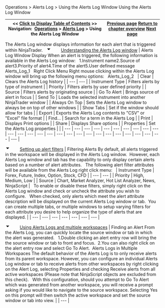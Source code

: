 ﻿
Operations > Alerts Log > Using the Alerts Log Window
Using the Alerts Log Window

| << [Click to Display Table of Contents](using_the_alerts_log_window.md) >> **Navigation:**     [Operations](operations-1.md) > [Alerts Log](alerts_log-1.md) > Using the Alerts Log Window | [Previous page](alerts_log-1.md) [Return to chapter overview](alerts_log-1.md) [Next page](alerts_log_properties-1.md) |
| --- | --- |
The Alerts Log window displays information for each alert that is triggered within NinjaTrader. 
 
![tog_minus](tog_minus-1.gif)        [Understanding the Alerts Log window](javascript:HMToggle('toggle','UnderstandingTheAlertsLogWindow','UnderstandingTheAlertsLogWindow_ICON'))
| Alerts Log Window Display When an alert is triggered, the following information is available in the Alerts Log window:   1.Instrument name2.Source of alert3.Priority of alert4.Time of the alert5.User defined message  Alerts_Log_1   Right Click Menu Right mouse clicking within the Alerts Log window will bring up the following menu options:   Alerts_Log_2     | Clear | Clears the Alerts Log history | | --- | --- | | Instrument Type | Filters alerts by type of instrument | | Priority | Filters alerts by user defined priority | | Source | Filters alerts by originating source | | Go To Alert | Brings source of alert in focus | | Send To | Loads the selected instrument into another NinjaTrader window | | Always On Top | Sets the Alerts Log window to always be on top of other windows | | Show Tabs | Set if the window should allow for tabs | | Export | Exports the Alerts Log contents to "CSV" or "Excel" file format | | Find... | Search for a term in the Alerts Log | | Print | Displays Print options | | Share | Displays Share options | | Properties | Set the Alerts Log properties | |
| --- | --- | --- | --- | --- | --- | --- | --- | --- | --- | --- | --- | --- | --- | --- | --- | --- | --- | --- | --- | --- | --- | --- | --- | --- | --- | --- |

![tog_minus](tog_minus-1.gif)        [Setting up alert filters](javascript:HMToggle('toggle','SettingUpAlertFilters','SettingUpAlertFilters_ICON'))
| Filtering Alerts By default, all alerts triggered in the workspace will be displayed in the Alerts Log window.  However, each Alerts Log window and tab has the capability to only display certain alerts based on a number of alert attributes.   The following alert filter attributes will be available from the Alerts Log right click menu:     | Instrument Type | Forex, Future, Index, Option, Stock, CFD | | --- | --- | | Priority | High, Medium, Low | | Source | Chart, Market Analyzer, Hot List Analyzer, News, NinjaScript |      To enable or disable these filters, simply right click on the Alerts Log window and check or uncheck the attribute you wish to configure.   When checked, only alerts which meet the alert attribute description will be displayed on the current Alerts Log window or tab.  You can create multiple tabs, or multiple windows to setup varying filters for each attribute you desire to help organize the type of alerts that are displayed. |
| --- | --- | --- | --- | --- | --- | --- |

![tog_minus](tog_minus-1.gif)        [Using Alerts Logs and multiple workspaces](javascript:HMToggle('toggle','UsingAlertsLogsAndMultipleWorkspaces','UsingAlertsLogsAndMultipleWorkspaces_ICON'))
| Finding an Alert From the Alerts Log, you can quickly locate the source window or tab in which the alert was generated.   1.Double clicking an alert entry row will bring the the source window or tab to front and focus.  2.You can also right click on the alert entry row and select Go To Alert.  Alerts Logs in Multiple Workspaces The default behavior of the Alerts Log is to only receive alerts from its parent workspace. However, you can configure an individual Alerts Log window or tab to receive alerts from other workspaces by right clicking on the Alert Log, selecting Properties and checking Receive alerts from all active workspaces (Please note that NinjaScript objects are excluded from this check).   With this configuration, should you attempt to Go To Alert which was generated from another workspace, you will receive a prompt asking if you would like to navigate to the source workspace. Selecting Yes on this prompt will then switch the active workspace and set the source window or tab into view. |
| --- |
